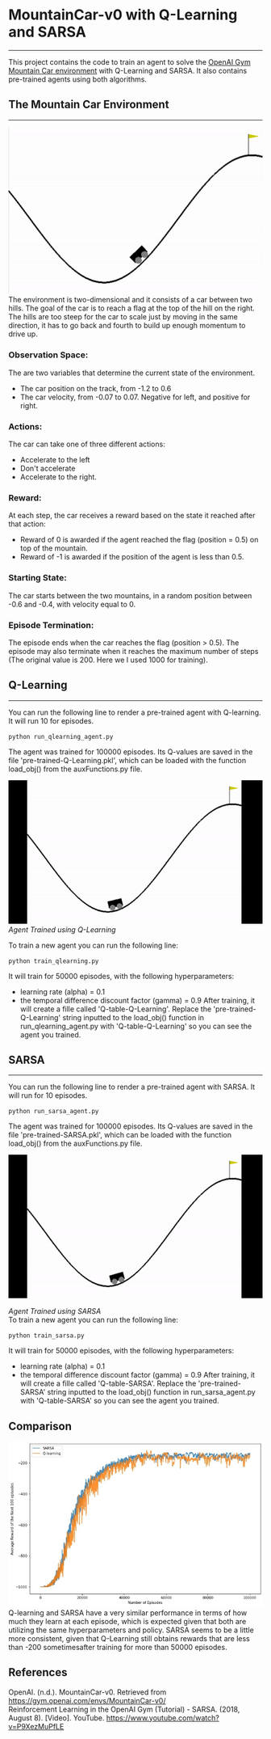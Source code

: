 # MountainCar-v0 with Q-Learning and SARSA
---
This project contains the code to train an agent to solve the [OpenAI Gym Mountain Car environment](https://gym.openai.com/envs/MountainCar-v0/) with Q-Learning and SARSA. It also contains pre-trained agents using both algorithms.

## The Mountain Car Environment
---
![Mountain Car Environment](MountainCarEnvironment.PNG)  
The environment is two-dimensional and it consists of a car between two hills. The goal of the car is to reach a flag at the top of the hill on the right. The hills are too steep for the car to scale just by moving in the same direction, it has to go back and fourth to build up enough momentum to drive up.
### Observation Space:
The are two variables that determine the current state of the environment.
- The car position on the track, from -1.2 to 0.6
- The car velocity, from -0.07 to 0.07. Negative for left, and positive for right.
### Actions:
The car can take one of three different actions:
- Accelerate to the left
- Don't accelerate
- Accelerate to the right.
### Reward:
At each step, the car receives a reward based on the state it reached after that action:
- Reward of 0 is awarded if the agent reached the flag (position = 0.5) on top of the mountain.
- Reward of -1 is awarded if the position of the agent is less than 0.5.
### Starting State:
The car starts between the two mountains, in a random position between -0.6 and -0.4, with velocity equal to 0.
### Episode Termination:
The episode ends when the car reaches the flag (position > 0.5).
The episode may also terminate when it reaches the maximum number of steps (The original value is 200. Here we I used 1000 for training).

## Q-Learning
---
You can run the following line to render a pre-trained agent with Q-learning. It will run 10 for episodes.
```
python run_qlearning_agent.py
```
The agent was trained for 100000 episodes. Its Q-values are saved in the file 'pre-trained-Q-Learning.pkl', which can be loaded with the function load_obj() from the auxFunctions.py file.  

![Q-Learning Agent Mountain Car](QlearningAgent.gif)  
*Agent Trained using Q-Learning*  

To train a new agent you can run the following line:
```
python train_qlearning.py
```
It will train for 50000 episodes, with the following hyperparameters:
- learning rate (alpha) = 0.1
- the temporal difference discount factor (gamma) = 0.9
After training, it will create a fille called 'Q-table-Q-Learning'. Replace the 'pre-trained-Q-Learning' string inputted to the load_obj() function in run_qlearning_agent.py with 'Q-table-Q-Learning' so you can see the agent you trained.

## SARSA
---
You can run the following line to  render a pre-trained agent with SARSA. It will run for 10 episodes.
```
python run_sarsa_agent.py
```
The agent was trained for 100000 episodes. Its Q-values are saved in the file 'pre-trained-SARSA.pkl', which can be loaded with the function load_obj() from the auxFunctions.py file.  

![SARSA Agent Mountain Car](SARSAAgent.gif)  

*Agent Trained using SARSA*  
To train a new agent you can run the following line:
```
python train_sarsa.py
```
It will train for 50000 episodes, with the following hyperparameters:
- learning rate (alpha) = 0.1
- the temporal difference discount factor (gamma) = 0.9
After training, it will create a fille called 'Q-table-SARSA'. Replace the 'pre-trained-SARSA' string inputted to the load_obj() function in run_sarsa_agent.py with 'Q-table-SARSA' so you can see the agent you trained.
## Comparison  

![Q-learning vs. Sarsa](Q-learning_vs_Sarsa.jpg)  
Q-learning and SARSA have a very similar performance in terms of how much they learn at each episode, which is expected given that both are utilizing the same hyperparameters and policy. SARSA seems to be a little more consistent, given that Q-Learning still obtains rewards that are less than -200 sometimesafter training for more than 50000 episodes.

## References
OpenAI. (n.d.). MountainCar-v0. Retrieved from https://gym.openai.com/envs/MountainCar-v0/  
Reinforcement Learning in the OpenAI Gym (Tutorial) - SARSA. (2018, August 8). [Video]. YouTube. https://www.youtube.com/watch?v=P9XezMuPfLE
